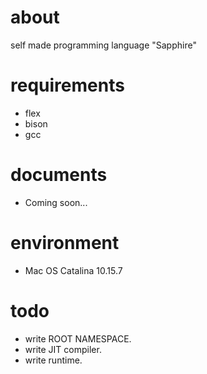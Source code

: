 # about
self made programming language "Sapphire"

# requirements
- flex
- bison
- gcc

# documents
- Coming soon...

# environment
- Mac OS Catalina 10.15.7

# todo
- write ROOT NAMESPACE.
- write JIT compiler.
- write runtime.
